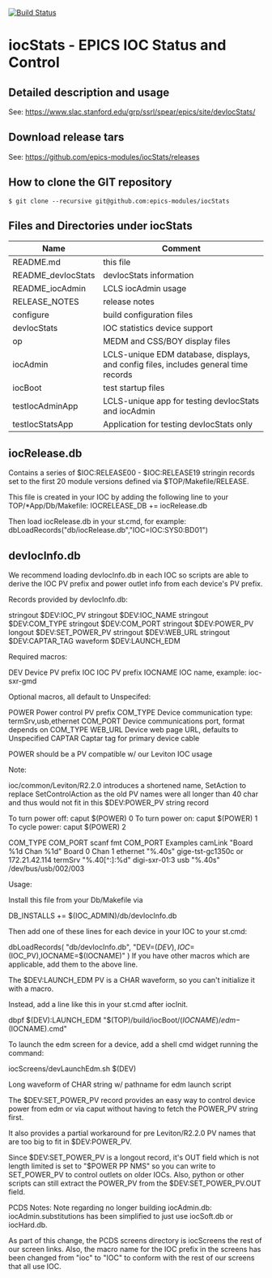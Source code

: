 [![Build Status](https://travis-ci.org/epics-modules/iocStats.svg?branch=master)](https://travis-ci.org/epics-modules/iocStats)

# iocStats - EPICS IOC Status and Control

## Detailed description and usage
See:
https://www.slac.stanford.edu/grp/ssrl/spear/epics/site/devIocStats/

## Download release tars
See:
https://github.com/epics-modules/iocStats/releases

## How to clone the GIT repository

```
$ git clone --recursive git@github.com:epics-modules/iocStats
```

## Files and Directories under iocStats

Name                 | Comment
-----                | -----
README.md            | this file
README_devIocStats   | devIocStats information
README_iocAdmin      | LCLS iocAdmin usage
RELEASE_NOTES        | release notes
configure            | build configuration files
devIocStats          | IOC statistics device support
op                   | MEDM and CSS/BOY display files
iocAdmin             | LCLS-unique EDM database, displays, and config files, includes general time records
iocBoot              | test startup files
testIocAdminApp      | LCLS-unique app for testing devIocStats and iocAdmin
testIocStatsApp      | Application for testing devIocStats only


## iocRelease.db

Contains a series of $IOC:RELEASE00 - $IOC:RELEASE19 stringin records
set to the first 20 module versions defined via $TOP/Makefile/RELEASE.

This file is created in your IOC by adding the following line to your TOP/\*App/Db/Makefile:
IOCRELEASE_DB  +=  iocRelease.db

Then load iocRelease.db in your st.cmd, for example:
dbLoadRecords("db/iocRelease.db","IOC=IOC:SYS0:BD01")



## devIocInfo.db

We recommend loading devIocInfo.db in each IOC so scripts are able to
derive the IOC PV prefix and power outlet info from each device's PV prefix.

Records provided by devIocInfo.db:

stringout	$DEV:IOC_PV
stringout	$DEV:IOC_NAME
stringout	$DEV:COM_TYPE
stringout	$DEV:COM_PORT
stringout	$DEV:POWER_PV
longout		$DEV:SET_POWER_PV
stringout	$DEV:WEB_URL
stringout	$DEV:CAPTAR_TAG
waveform	$DEV:LAUNCH_EDM

Required macros:

DEV             Device PV prefix
IOC             IOC PV prefix
IOCNAME         IOC name, example: ioc-sxr-gmd

Optional macros, all default to Unspecifed:

POWER           Power control PV prefix
COM_TYPE		Device communication type: termSrv,usb,ethernet
COM_PORT		Device communications port, format depends on COM_TYPE
WEB_URL			Device web page URL, defaults to Unspecified
CAPTAR			Captar tag for primary device cable

POWER should be a PV compatible w/ our Leviton IOC usage

Note:

ioc/common/Leviton/R2.2.0 introduces a shortened name,
SetAction to replace SetControlAction
as the old PV names were all longer than 40 char and
thus would not fit in this $DEV:POWER_PV string record

To turn power off:    caput $(POWER)  0
To turn power on:     caput $(POWER)  1
To cycle power:       caput $(POWER)  2

COM_TYPE	COM_PORT scanf fmt		COM_PORT Examples
camLink		"Board %1d Chan %1d"	Board 0 Chan 1
ethernet	"%.40s"					gige-tst-gc1350c or 172.21.42.114
termSrv		"%.40[^:]:%d"			digi-sxr-01:3
usb			"%.40s"					/dev/bus/usb/002/003

Usage:

Install this file from your Db/Makefile via

DB_INSTALLS += $(IOC_ADMIN)/db/devIocInfo.db

Then add one of these lines for each device in your IOC to your st.cmd:

dbLoadRecords( "db/devIocInfo.db", "DEV=$(DEV),IOC=$(IOC_PV),IOCNAME=$(IOCNAME)" )
If you have other macros which are applicable, add them to the above line.

The $DEV:LAUNCH_EDM PV is a CHAR waveform, so you can't initialize it with a macro.

Instead, add a line like this in your st.cmd after iocInit.

dbpf $(DEV):LAUNCH_EDM "$(TOP)/build/iocBoot/$(IOCNAME)/edm-$(IOCNAME).cmd"

To launch the edm screen for a device, add a shell cmd widget running the command:

iocScreens/devLaunchEdm.sh $(DEV)

Long waveform of CHAR string w/ pathname for edm launch script

The $DEV:SET_POWER_PV record provides an easy way to control device power from edm or
via caput without having to fetch the POWER_PV string first.

It also provides a partial workaround for pre Leviton/R2.2.0 PV
names that are too big to fit in $DEV:POWER_PV.

Since $DEV:SET_POWER_PV is a longout record, it's OUT field which is not
length limited is set to "$POWER PP NMS" so you can write to SET_POWER_PV
to control outlets on older IOCs.
Also, python or other scripts can still extract the POWER_PV
from the $DEV:SET_POWER_PV.OUT field.


PCDS Notes:
Note regarding no longer building iocAdmin.db:
iocAdmin.substitutions has been simplified to just use
iocSoft.db or iocHard.db.

As part of this change, the PCDS screens directory is iocScreens
the rest of our screen links.   Also, the macro name for the
IOC prefix in the screens has been changed from "ioc" to "IOC"
to conform with the rest of our screens that all use IOC.

